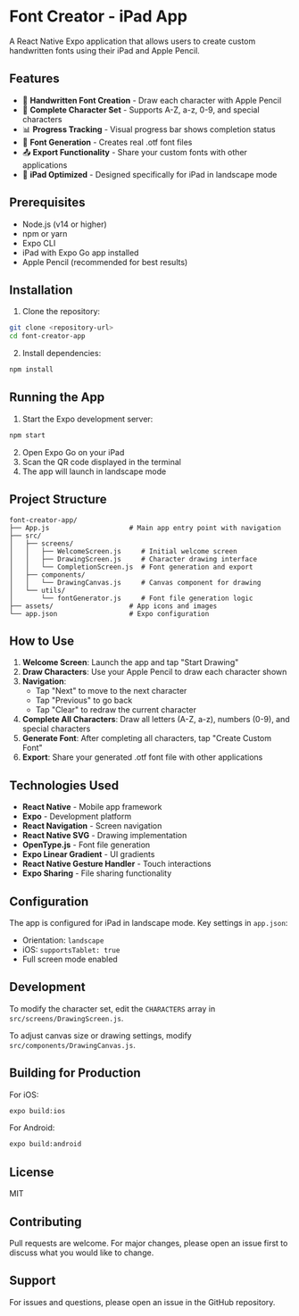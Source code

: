 # Font Creator - iPad App

A React Native Expo application that allows users to create custom handwritten fonts using their iPad and Apple Pencil.

## Features

- 🎨 **Handwritten Font Creation** - Draw each character with Apple Pencil
- 📝 **Complete Character Set** - Supports A-Z, a-z, 0-9, and special characters
- 📊 **Progress Tracking** - Visual progress bar shows completion status
- 💾 **Font Generation** - Creates real .otf font files
- 📤 **Export Functionality** - Share your custom fonts with other applications
- 🎯 **iPad Optimized** - Designed specifically for iPad in landscape mode

## Prerequisites

- Node.js (v14 or higher)
- npm or yarn
- Expo CLI
- iPad with Expo Go app installed
- Apple Pencil (recommended for best results)

## Installation

1. Clone the repository:
```bash
git clone <repository-url>
cd font-creator-app
```

2. Install dependencies:
```bash
npm install
```

## Running the App

1. Start the Expo development server:
```bash
npm start
```

2. Open Expo Go on your iPad
3. Scan the QR code displayed in the terminal
4. The app will launch in landscape mode

## Project Structure

```
font-creator-app/
├── App.js                    # Main app entry point with navigation
├── src/
│   ├── screens/
│   │   ├── WelcomeScreen.js     # Initial welcome screen
│   │   ├── DrawingScreen.js     # Character drawing interface
│   │   └── CompletionScreen.js  # Font generation and export
│   ├── components/
│   │   └── DrawingCanvas.js     # Canvas component for drawing
│   └── utils/
│       └── fontGenerator.js     # Font file generation logic
├── assets/                   # App icons and images
└── app.json                  # Expo configuration
```

## How to Use

1. **Welcome Screen**: Launch the app and tap "Start Drawing"
2. **Draw Characters**: Use your Apple Pencil to draw each character shown
3. **Navigation**: 
   - Tap "Next" to move to the next character
   - Tap "Previous" to go back
   - Tap "Clear" to redraw the current character
4. **Complete All Characters**: Draw all letters (A-Z, a-z), numbers (0-9), and special characters
5. **Generate Font**: After completing all characters, tap "Create Custom Font"
6. **Export**: Share your generated .otf font file with other applications

## Technologies Used

- **React Native** - Mobile app framework
- **Expo** - Development platform
- **React Navigation** - Screen navigation
- **React Native SVG** - Drawing implementation
- **OpenType.js** - Font file generation
- **Expo Linear Gradient** - UI gradients
- **React Native Gesture Handler** - Touch interactions
- **Expo Sharing** - File sharing functionality

## Configuration

The app is configured for iPad in landscape mode. Key settings in `app.json`:
- Orientation: `landscape`
- iOS: `supportsTablet: true`
- Full screen mode enabled

## Development

To modify the character set, edit the `CHARACTERS` array in `src/screens/DrawingScreen.js`.

To adjust canvas size or drawing settings, modify `src/components/DrawingCanvas.js`.

## Building for Production

For iOS:
```bash
expo build:ios
```

For Android:
```bash
expo build:android
```

## License

MIT

## Contributing

Pull requests are welcome. For major changes, please open an issue first to discuss what you would like to change.

## Support

For issues and questions, please open an issue in the GitHub repository.
